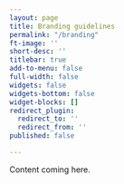 ```yaml
---
layout: page
title: Branding guidelines
permalink: "/branding"
ft-image: ''
short-desc: ''
titlebar: true
add-to-menu: false
full-width: false
widgets: false
widgets-bottom: false
widget-blocks: []
redirect_plugin:
  redirect_to: ''
  redirect_from: ''
published: false

---
```

Content coming here.